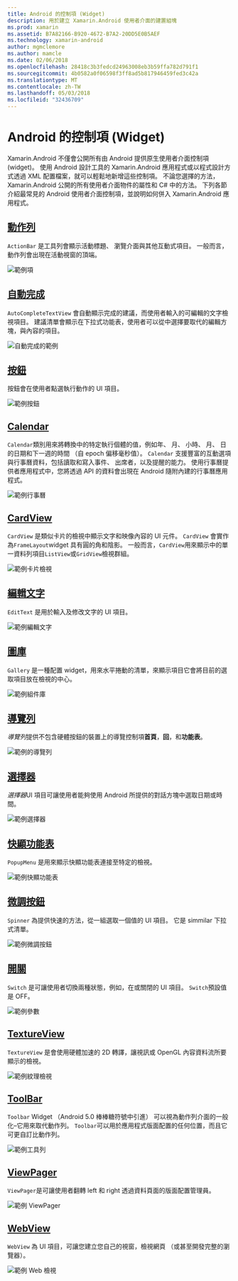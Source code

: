 ```yaml
---
title: Android 的控制項 (Widget)
description: 用於建立 Xamarin.Android 使用者介面的建置組塊
ms.prod: xamarin
ms.assetid: B7A82166-B920-4672-B7A2-20DD5E0B5AEF
ms.technology: xamarin-android
author: mgmclemore
ms.author: mamcle
ms.date: 02/06/2018
ms.openlocfilehash: 28418c3b3fedcd24963008eb3b59ffa782d791f1
ms.sourcegitcommit: 4b0582a0f06598f3ff8ad5b817946459fed3c42a
ms.translationtype: MT
ms.contentlocale: zh-TW
ms.lasthandoff: 05/03/2018
ms.locfileid: "32436709"
---
```

# <a name="android-controls-widgets"></a>Android 的控制項 (Widget)

Xamarin.Android 不僅會公開所有由 Android 提供原生使用者介面控制項 (widget)。 使用 Android 設計工具的 Xamarin.Android 應用程式或以程式設計方式透過 XML 配置檔案，就可以輕鬆地新增這些控制項。 不論您選擇的方法，Xamarin.Android 公開的所有使用者介面物件的屬性和 C# 中的方法。 下列各節介紹最常見的 Android 使用者介面控制項，並說明如何併入 Xamarin.Android 應用程式。

## <a name="action-barandroiduser-interfacecontrolsaction-barmd"></a>[動作列](~/android/user-interface/controls/action-bar.md) 

`ActionBar` 是工具列會顯示活動標題、 瀏覽介面與其他互動式項目。 一般而言，動作列會出現在活動視窗的頂端。

![範例項](images/action-bar.png)


## <a name="auto-completeandroiduser-interfacecontrolsauto-completemd"></a>[自動完成](~/android/user-interface/controls/auto-complete.md)

`AutoCompleteTextView` 會自動顯示完成的建議，而使用者輸入的可編輯的文字檢視項目。 建議清單會顯示在下拉式功能表，使用者可以從中選擇要取代的編輯方塊，與內容的項目。

![自動完成的範例](images/auto-complete.png)


## <a name="buttonsandroiduser-interfacecontrolsbuttonsindexmd"></a>[按鈕](~/android/user-interface/controls/buttons/index.md)

按鈕會在使用者點選執行動作的 UI 項目。

![範例按鈕](images/buttons.png)


## <a name="calendarandroiduser-interfacecontrolscalendarmd"></a>[Calendar](~/android/user-interface/controls/calendar.md)

`Calendar`類別用來將轉換中的特定執行個體的值，例如年、 月、 小時、 月、 日的日期和下一週的時間 （自 epoch 偏移毫秒值）。
`Calendar` 支援豐富的互動選項與行事曆資料，包括讀取和寫入事件、 出席者，以及提醒的能力。 使用行事曆提供者應用程式中，您將透過 API 的資料會出現在 Android 隨附內建的行事曆應用程式。

![範例行事曆](images/calendar.png)


## <a name="cardviewandroiduser-interfacecontrolscard-viewmd"></a>[CardView](~/android/user-interface/controls/card-view.md)

`CardView` 是類似卡片的檢視中顯示文字和映像內容的 UI 元件。 `CardView` 會實作為`FrameLayout`widget 具有圓的角和陰影。 一般而言，`CardView`用來顯示中的單一資料列項目`ListView`或`GridView`檢視群組。

![範例卡片檢視](images/cardview.png)


## <a name="edit-textandroiduser-interfacecontrolsedit-textmd"></a>[編輯文字](~/android/user-interface/controls/edit-text.md)

`EditText` 是用於輸入及修改文字的 UI 項目。

![範例編輯文字](images/edit-text.png)


## <a name="galleryandroiduser-interfacecontrolsgallerymd"></a>[圖庫](~/android/user-interface/controls/gallery.md)

`Gallery` 是一種配置 widget，用來水平捲動的清單，來顯示項目它會將目前的選取項目放在檢視的中心。

![範例組件庫](images/gallery.png)


## <a name="navigation-barandroiduser-interfacecontrolsnavigation-barmd"></a>[導覽列](~/android/user-interface/controls/navigation-bar.md)

*導覽列*提供不包含硬體按鈕的裝置上的導覽控制項**首頁**，**回**，和**功能表**。

![範例的導覽列](images/navigation-bar.png)


## <a name="pickersandroiduser-interfacecontrolspickersindexmd"></a>[選擇器](~/android/user-interface/controls/pickers/index.md)

*選擇器*UI 項目可讓使用者能夠使用 Android 所提供的對話方塊中選取日期或時間。

![範例選擇器](images/picker.png)


## <a name="popup-menuandroiduser-interfacecontrolspopup-menumd"></a>[快顯功能表](~/android/user-interface/controls/popup-menu.md)

`PopupMenu` 是用來顯示快顯功能表連接至特定的檢視。

![範例快顯功能表](images/popup-menu.png)


## <a name="spinnerandroiduser-interfacecontrolsspinnermd"></a>[微調按鈕](~/android/user-interface/controls/spinner.md)

`Spinner` 為提供快速的方法，從一組選取一個值的 UI 項目。 它是 simmilar 下拉式清單。 

![範例微調按鈕](images/spinner.png)


## <a name="switchandroiduser-interfacecontrolsswitchmd"></a>[開關](~/android/user-interface/controls/switch.md)

`Switch` 是可讓使用者切換兩種狀態，例如，在或關閉的 UI 項目。 `Switch`預設值是 OFF。

![範例參數](images/switch.png)


## <a name="textureviewandroiduser-interfacecontrolstexture-viewmd"></a>[TextureView](~/android/user-interface/controls/texture-view.md)

`TextureView` 是會使用硬體加速的 2D 轉譯，讓視訊或 OpenGL 內容資料流所要顯示的檢視。

![範例紋理檢視](images/texture-view.png)


## <a name="toolbarandroiduser-interfacecontrolstool-barindexmd"></a>[ToolBar](~/android/user-interface/controls/tool-bar/index.md)

`Toolbar` Widget （Android 5.0 棒棒糖符號中引進） 可以視為動作列介面的一般化&ndash;它用來取代動作列。 `Toolbar`可以用於應用程式版面配置的任何位置，而且它可更自訂比動作列。

![範例工具列](images/toolbar.png)


## <a name="viewpagerandroiduser-interfacecontrolsview-pagerindexmd"></a>[ViewPager](~/android/user-interface/controls/view-pager/index.md) 

`ViewPager`是可讓使用者翻轉 left 和 right 透過資料頁面的版面配置管理員。

![範例 ViewPager](images/viewpager.png)


## <a name="webviewandroiduser-interfacecontrolsweb-viewmd"></a>[WebView](~/android/user-interface/controls/web-view.md)

`WebView` 為 UI 項目，可讓您建立您自己的視窗，檢視網頁 （或甚至開發完整的瀏覽器）。

![範例 Web 檢視](images/web-view.png)

